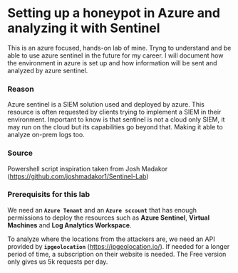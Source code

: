 # Setting up a honeypot in Azure and analyzing it with Sentinel
This is an azure focused, hands-on lab of mine. Tryng to understand and be able to use azure sentinel in the future for my career. I will document how the environment in azure is set up and how information will be sent and analyzed by azure sentinel.

### Reason
Azure sentinel is a SIEM solution used and deployed by azure. This resource is often requested by clients trying to implement a SIEM in their environment. Important to know is that sentinel is not a cloud only SIEM, it may run on the cloud but its capabilities go beyond that. Making it able to analyze on-prem logs too.

### Source
Powershell script inspiration taken from Josh Madakor (https://github.com/joshmadakor1/Sentinel-Lab)

### Prerequisits for this lab
We need an **`Azure Tenant`** and an **`Azure sccount`** that has enough permissions to deploy the resources such as **Azure Sentinel**, **Virtual Machines** and **Log Analytics Workspace**.

To analyze where the locations from the attackers are, we need an API provided by **`ipgeolocation`** (https://ipgeolocation.io/). If needed for a longer period of time, a subscription on their website is needed. The Free version only gives us 5k requests per day.